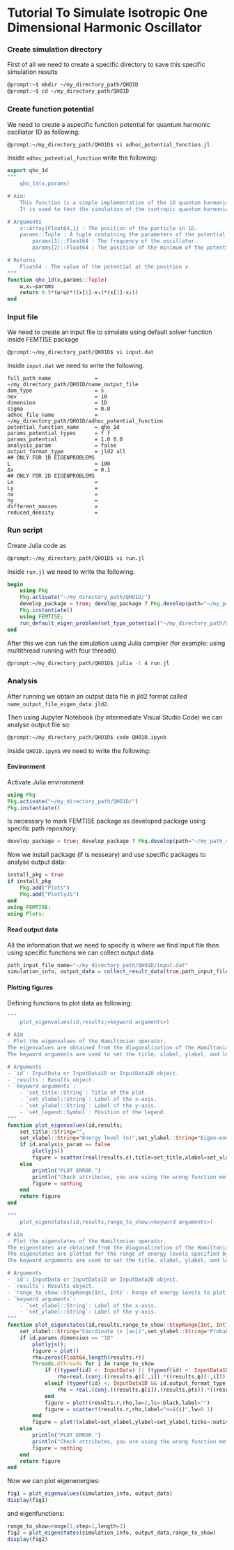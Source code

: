 # Tutorial To Simulate Isotropic One Dimensional Harmonic Oscillator

### Create simulation directory
First of all we need to create a specific directory to save this specific simulation results 

```bash
@prompt:~$ mkdir ~/my_directory_path/QHO1D
@prompt:~$ cd ~/my_directory_path/QHO1D
```

### Create function potential

We need to create a aspecific function potential for quantum harmonic oscillator 1D as following:

```bash
@prompt:~/my_directory_path/QHO1D$ vi adhoc_potential_function.jl
```

Inside `adhoc_potential_function` write the following:

```julia
export qho_1d
"""
    qho_1d(x,params)

# Aim: 
    This function is a simple implementation of the 1D quantum harmonic oscillator potential. 
    It is used to test the simulation of the isotropic quantum harmonic oscillator in 1D.

# Arguments
    x::Array{Float64,1} : The position of the particle in 1D.
    params::Tuple : A tuple containing the parameters of the potential. 
        params[1]::Float64 : The frequency of the oscillator.
        params[2]::Float64 : The position of the minimum of the potential.

# Returns
    Float64 : The value of the potential at the position x.
"""
function qho_1d(x,params::Tuple)
    ω,x₁=params
    return 0.5*(ω*ω)*((x[1]-x₁)*(x[1]-x₁))
end
```

### Input file

We need to create an input file to simulate using default solver function inside FEMTISE package

```bash
@prompt:~/my_directory_path/QHO1D$ vi input.dat
```
Inside `input.dat` we need to write the following.

```text
full_path_name              = ~/my_directory_path/QHO1D/name_output_file
dom_type                    = s
nev                         = 10
dimension                   = 1D
sigma                       = 0.0
adhoc_file_name             = ~/my_directory_path/QHO1D/adhoc_potential_function
potential_function_name     = qho_1d
params_potential_types      = f f
params_potential            = 1.0 0.0
analysis_param              = false
output_format_type          = jld2 all
## ONLY FOR 1D EIGENPROBLEMS
L                           = 100
Δx                          = 0.1
## ONLY FOR 2D EIGENPROBLEMS
Lx                          = 
Ly                          = 
nx                          = 
ny                          = 
different_masses            = 
reduced_density             = 
```

### Run script

Create Julia code as
```bash
@prompt:~/my_directory_path/QHO1D$ vi run.jl
```
Inside `run.jl` we need to write the following.

```julia
begin
    using Pkg
    Pkg.activate("~/my_directory_path/QHO1D/")
    develop_package = true; develop_package ? Pkg.develop(path="~/my_path_repo/FEMTISE.jl") : nothing
    Pkg.instantiate()
    using FEMTISE;
    run_default_eigen_problem(set_type_potential("~/my_directory_path/QHO1D/input.dat"))
end
```

After this we can run the simulation using Julia compiler (for example: using multithread running with four threads)

```bash
@prompt:~/my_directory_path/QHO1D$ julia -t 4 run.jl 
```

### Analysis

After running we obtain an output data file in jld2 format called `name_output_file_eigen_data.jld2`.

Then using Jupyter Notebook (by intermediate Visual Studio Code) we can analyse output file so:

```bash
@prompt:~/my_directory_path/QHO1D$ code QHO1D.ipynb
```
Inside `QHO1D.ipynb` we need to write the following:

#### Environment

Activate Julia environment

```julia
using Pkg
Pkg.activate("~/my_directory_path/QHO1D/")
Pkg.instantiate()
```
Is necessary to mark FEMTISE package as developed package using specific path repository:

```julia
develop_package = true; develop_package ? Pkg.develop(path="~/my_path_repo/FEMTISE.jl") : nothing
```

Now we install package (if is nesseary) and use specific packages to analyse output data:

```julia
install_pkg = true
if install_pkg
    Pkg.add("Plots")
    Pkg.add("PlotlyJS")
end
using FEMTISE;
using Plots;
```

#### Read output data

All the information that we need to specify is where we find input file then using specific functions we can collect output data

```julia
path_input_file_name="~/my_directory_path/QHO1D/input.dat"
simulation_info, output_data = collect_result_data(true,path_input_file_name)
```
#### Plotting figures

Defining functions to plot data as following:

```julia
"""
    plot_eigenvalues(id,results;<keyword arguments>)

# Aim
- Plot the eigenvalues of the Hamiltonian operator.
The eigenvalues are obtained from the diagonalization of the Hamiltonian operator.
The keyword arguments are used to set the title, xlabel, ylabel, and legend of the plot.

# Arguments
- `id`: InputData or InputData1D or InputData2D object.
- `results`: Results object.
- `keyword arguments`:
    - `set_title::String`: Title of the plot.
    - `set_xlabel::String`: Label of the x-axis.
    - `set_ylabel::String`: Label of the y-axis.
    - `set_legend::Symbol`: Position of the legend.
"""
function plot_eigenvalues(id,results;
    set_title::String="",
    set_xlabel::String="Energy level (n)",set_ylabel::String="Eigen-energies (ϵn [au])",set_legend::Symbol=:bottomright)
    if id.analysis_param == false
        plotlyjs()
        figure = scatter(real(results.ϵ),title=set_title,xlabel=set_xlabel,ylabel=set_ylabel,legend=set_legend)
    else
        println("PLOT ERROR.")
        println("Check attributes, you are using the wrong function method. Analysis parameter is activated.")
        figure = nothing
    end
    return figure
end

"""
    plot_eigenstates(id,results,range_to_show;<keyword arguments>)

# Aim
- Plot the eigenstates of the Hamiltonian operator.
The eigenstates are obtained from the diagonalization of the Hamiltonian operator.
The eigenstates are plotted for the range of energy levels specified by the range_to_show variable.
The keyword arguments are used to set the title, xlabel, ylabel, and legend of the plot.

# Arguments
- `id`: InputData or InputData1D or InputData2D object.
- `results`: Results object.
- `range_to_show::StepRange{Int, Int}`: Range of energy levels to plot.
- `keyword arguments`:
    - `set_xlabel::String`: Label of the x-axis.
    - `set_ylabel::String`: Label of the y-axis.
"""
function plot_eigenstates(id,results,range_to_show::StepRange{Int, Int};
    set_xlabel::String="Coordinate (x [au])",set_ylabel::String="Probability density (ρ(x))")
    if id.params.dimension == "1D"
        plotlyjs();
        figure = plot()
        rho=zeros(Float64,length(results.r))
        Threads.@threads for i in range_to_show
            if ((typeof(id) <: InputData) || (typeof(id) <: InputData1D && id.output_format_type == ("bin","eigen")))
                rho=real.(conj.((results.ϕ)[:,i]).*((results.ϕ)[:,i]))
            elseif (typeof(id) <: InputData1D && id.output_format_type in [("jld2","eigen"),("jld2","all")])
                rho = real.(conj.((results.ϕ[i]).(results.pts)).*((results.ϕ[i]).(results.pts)))
            end
            figure = plot!(results.r,rho,lw=2,lc=:black,label="")
            figure = scatter!(results.r,rho,label="n=$(i)",lw=0.1)
        end
        figure = plot!(xlabel=set_xlabel,ylabel=set_ylabel,ticks=:native)
    else
        println("PLOT ERROR.")
        println("Check attributes, you are using the wrong function method. 2D dimension problem is activated.")
        figure = nothing
    end
    return figure
end
```

Now we can plot eigenenergies:
```julia
fig1 = plot_eigenvalues(simulation_info, output_data)
display(fig1)
```

and eigenfunctions:
```julia
range_to_show=range(1,step=1,length=3)
fig2 = plot_eigenstates(simulation_info, output_data,range_to_show)
display(fig2)
```